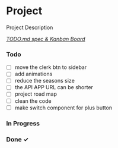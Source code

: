 # Project

Project Description

<em>[TODO.md spec & Kanban Board](https://bit.ly/3fCwKfM)</em>

### Todo

- [ ] move the clerk btn to sidebar  
- [ ] add animations  
- [ ] reduce the seasons size  
- [ ] the API APP URL can be shorter  
- [ ] project road map  
- [ ] clean the code  
- [ ] make switch component for plus button  

### In Progress


### Done ✓


